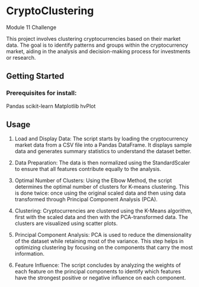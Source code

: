 # CryptoClustering
Module 11 Challenge

This project involves clustering cryptocurrencies based on their market data. The goal is to identify patterns and groups within the cryptocurrency market, aiding in the analysis and decision-making process for investments or research.

## Getting Started

### Prerequisites for install:
Pandas
scikit-learn
Matplotlib
hvPlot 


## Usage

1. Load and Display Data: The script starts by loading the cryptocurrency market data from a CSV file into a Pandas DataFrame. It displays sample data and generates summary statistics to understand the dataset better.

2. Data Preparation: The data is then normalized using the StandardScaler to ensure that all features contribute equally to the analysis.

3. Optimal Number of Clusters: Using the Elbow Method, the script determines the optimal number of clusters for K-means clustering. This is done twice: once using the original scaled data and then using data transformed through Principal Component Analysis (PCA).

4. Clustering: Cryptocurrencies are clustered using the K-Means algorithm, first with the scaled data and then with the PCA-transformed data. The clusters are visualized using scatter plots.

5. Principal Component Analysis: PCA is used to reduce the dimensionality of the dataset while retaining most of the variance. This step helps in optimizing clustering by focusing on the components that carry the most information.

6. Feature Influence: The script concludes by analyzing the weights of each feature on the principal components to identify which features have the strongest positive or negative influence on each component.
